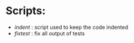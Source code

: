 # Scripts:
- *indent* : script used to keep the code indented
- *fixtest* : fix all output of tests
